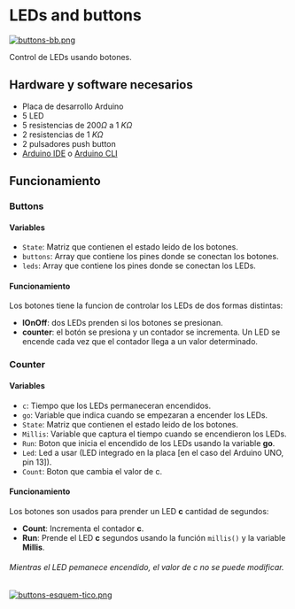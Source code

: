 # LEDs and buttons

[![buttons-bb.png](https://i.postimg.cc/7LTxqn4n/buttons-bb.png)](https://postimg.cc/NyBh4T5K)

Control de LEDs usando botones.

## Hardware y software necesarios
- Placa de desarrollo Arduino 
- 5 LED
- 5 resistencias de $\displaystyle 200\Omega$ a 1 $\displaystyle K\Omega$
- 2 resistencias de 1 $\displaystyle K\Omega$
- 2 pulsadores push button
- [Arduino IDE](https://www.arduino.cc/en/software) o [Arduino CLI](https://arduino.github.io/arduino-cli/0.23/installation/)

## Funcionamiento
### Buttons
#### Variables 
- ```State```: Matriz que contienen el estado leido de los botones.
- ```buttons```: Array que contiene los pines donde se conectan los botones.
- ```leds```: Array que contiene los pines donde se conectan los LEDs.

#### Funcionamiento
Los botones tiene la funcion de controlar los LEDs de dos formas distintas:
- **lOnOff**: dos LEDs prenden si los botones se presionan.
- **counter**: el botón se presiona y un contador se incrementa. Un LED se encende cada vez que el contador llega a un valor determinado.

### Counter
#### Variables
- ```c```: Tiempo que los LEDs permaneceran encendidos.
- ```go```: Variable que indica cuando se empezaran a encender los LEDs.
- ```State```: Matriz que contienen el estado leido de los botones.
- ```Millis```: Variable que captura el tiempo cuando se encendieron los LEDs.
- ```Run```: Boton que inicia el encendido de los LEDs usando la variable **go**.
- ```Led```: Led a usar (LED integrado en la placa [en el caso del Arduino UNO, pin 13]).
- ```Count```: Boton que cambia el valor de c.

#### Funcionamiento
Los botones son usados para prender un LED **c** cantidad de segundos:
- **Count**: Incrementa el contador **c**.
- **Run**: Prende el LED **c** segundos usando la función ```millis()``` y la variable **Millis**.

###### Mientras el LED pemanece encendido, el valor de c no se puede modificar.

[![buttons-esquem-tico.png](https://i.postimg.cc/XJf4CNpZ/buttons-esquem-tico.png)](https://postimg.cc/YGC5cHNk)
